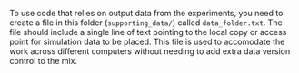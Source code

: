 To use code that relies on output data from the experiments, you need to create a file in this folder (`supporting_data/`) called `data_folder.txt`.  The file should include a single line of text pointing to the local copy or access point for simulation data to be placed.  This file is used to accomodate the work across different computers without needing to add extra data version control to the mix.